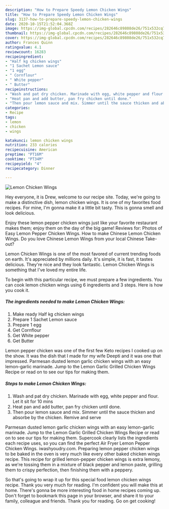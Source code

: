```yaml
---
description: "How to Prepare Speedy Lemon Chicken Wings"
title: "How to Prepare Speedy Lemon Chicken Wings"
slug: 3137-how-to-prepare-speedy-lemon-chicken-wings
date: 2020-10-15T21:52:04.368Z
image: https://img-global.cpcdn.com/recipes/282646c89808de26/751x532cq70/lemon-chicken-wings-recipe-main-photo.jpg
thumbnail: https://img-global.cpcdn.com/recipes/282646c89808de26/751x532cq70/lemon-chicken-wings-recipe-main-photo.jpg
cover: https://img-global.cpcdn.com/recipes/282646c89808de26/751x532cq70/lemon-chicken-wings-recipe-main-photo.jpg
author: Frances Quinn
ratingvalue: 4.1
reviewcount: 16283
recipeingredient:
- "Half kg chicken wings"
- "1 Sachet Lemon sauce"
- "1 egg"
- " Cornflour"
- " White pepper"
- " Butter"
recipeinstructions:
- "Wash and pat dry chicken. Marinade with egg, white pepper and flour. Let it sit for 10 mins"
- "Heat pan and add butter, pan fry chicken until done."
- "Then pour lemon sauce and mix. Simmer until the sauce thicken and absorbe by the chicken. Remive and serve"
categories:
- Recipe
tags:
- lemon
- chicken
- wings

katakunci: lemon chicken wings 
nutrition: 233 calories
recipecuisine: American
preptime: "PT16M"
cooktime: "PT34M"
recipeyield: "4"
recipecategory: Dinner

---
```



![Lemon Chicken Wings](https://img-global.cpcdn.com/recipes/282646c89808de26/751x532cq70/lemon-chicken-wings-recipe-main-photo.jpg)

Hey everyone, it is Drew, welcome to our recipe site. Today, we're going to make a distinctive dish, lemon chicken wings. It is one of my favorites food recipes. For mine, I'm gonna make it a little bit tasty. This is gonna smell and look delicious.

Enjoy these lemon pepper chicken wings just like your favorite restaurant makes them; enjoy them on the day of the big game! Reviews for: Photos of Easy Lemon Pepper Chicken Wings. How to make Chinese Lemon Chicken Wings. Do you love Chinese Lemon Wings from your local Chinese Take-out?

Lemon Chicken Wings is one of the most favored of current trending foods on earth. It's appreciated by millions daily. It's simple, it is fast, it tastes delicious. They're nice and they look fantastic. Lemon Chicken Wings is something that I've loved my entire life.


To begin with this particular recipe, we must prepare a few ingredients. You can cook lemon chicken wings using 6 ingredients and 3 steps. Here is how you cook it.

<!--inarticleads1-->

##### The ingredients needed to make Lemon Chicken Wings:

1. Make ready Half kg chicken wings
1. Prepare 1 Sachet Lemon sauce
1. Prepare 1 egg
1. Get  Cornflour
1. Get  White pepper
1. Get  Butter


Lemon pepper chicken was one of the first few Keto recipes I cooked up on the show. It was the dish that I made for my wife Deepti and it was one that impressed. Parmesan dusted lemon garlic chicken wings with an easy lemon-garlic marinade. Jump to the Lemon Garlic Grilled Chicken Wings Recipe or read on to see our tips for making them. 

<!--inarticleads2-->

##### Steps to make Lemon Chicken Wings:

1. Wash and pat dry chicken. Marinade with egg, white pepper and flour. Let it sit for 10 mins
1. Heat pan and add butter, pan fry chicken until done.
1. Then pour lemon sauce and mix. Simmer until the sauce thicken and absorbe by the chicken. Remive and serve


Parmesan dusted lemon garlic chicken wings with an easy lemon-garlic marinade. Jump to the Lemon Garlic Grilled Chicken Wings Recipe or read on to see our tips for making them. Supercook clearly lists the ingredients each recipe uses, so you can find the perfect Air Fryer Lemon Pepper Chicken Wings. iwashyoudry.com. Preparing lemon pepper chicken wings to be baked in the oven is very much like every other baked chicken wings recipe. This recipe for grilled lemon-pepper chicken wings is extra lemony, as we&#39;re tossing them in a mixture of black pepper and lemon paste, grilling them to crispy perfection, then finishing them with a peppery. 

So that's going to wrap it up for this special food lemon chicken wings recipe. Thank you very much for reading. I'm confident you will make this at home. There's gonna be more interesting food in home recipes coming up. Don't forget to bookmark this page in your browser, and share it to your family, colleague and friends. Thank you for reading. Go on get cooking!
